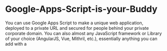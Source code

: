 # Google-Apps-Script-is-your-Buddy
You can use Google Apps Script to make a unique web application, deployed to a private URL and secured for people behind your private corporate domain. You can also almost any JavaScript framework or Library of your choice (AngularJS, Vue, Mithril, etc.), essentially anything you can add with a <script> tag is something you can use. You can also integrate it with the database of your choice, Firebase, CouchDB, etc. (these are the ones I use). You get a basic version control system and a Web-IDE to edit your code in, although it could use some serious updating.
It is even now possible to integrate git into your workflow and edit files locally if you like.

## What?
Yes, it's true and many people don't even realize it. When you search for Google Apps Script, you mostly get some documentation about how to integrate it with other Google products like Docs, Sheets, etc. Even though this is nice, it is not the main purpose I use it for. I have made apps that I use at work with a small team, to take advantage of web technologies and manage my data better than ever. You don't even have to be a professional programmer by-day to make something useful (I'm not, just a regular guy that likes making things).

The company I work for uses G Suite (formerly Google Apps for Work and Google Apps for Your Domain), and this adds an additional neat feature for deploying a Web App behind the corporate domain, where only users on your domain can access it. This doesn't mean you *have* to be using G Suite. Anyone with a Google Account can have a Google App Script and make web apps. It is simply that if you are part of G Suite, you can deploy strictly to users on your domain, a nice security feature.

## How 
If you're using Google Apps Script to make a web app, you should really be trying to make a Single Page App or SPA. This way, you do not need to reload the page each time you want to navigate. You will use a library or framework that has routing capability to accomplish this. I have mostly been using AngularJS 1.5+ with the Component Model for my work combined with Angular UI-Router. This will outline the most basic Angular application without routing, and I will add a more complicated example later.

### Start with a "*.gs*" file
To make a web app with Google Apps Script, you need to have a *google script* file or .gs file. It will default to *Code.gs* when you first create an Apps Script file. This is where it all starts and you must have some specific functions in here, as they are specific to the Google Apps Script way of producing a web app.
```javascript
function doGet() {
  var t = HtmlService.createTemplateFromFile('index');
  return t.evaluate()
    .setSandboxMode(HtmlService.SandboxMode.IFRAME)
    .setTitle('Single Page Web App');
}
 
function include(filename) {
  return HtmlService.createHtmlOutputFromFile(filename)
      .getContent();
}  
```
The *doGet* function must be present for this to work.
The *include* function is a helper to create .html files that your application will use.

### Next create the *index.html* file
The index file is identical to any other website you may have made, only it does not need to be named *index*, it can be anything. Following convention, I like to use index. Your index file will look like this:
```html
<!DOCTYPE html>
<html ng-app="App">
  
  <head>
    <base target="_top">
  </head>
  
  <body ng-controller="MainController">
    <div class="container">
      {{ helloWorld }}
    </div>
  </body>
  
  <?!= include('js_app'); ?>
  
</html>
```

### Next add your JavaScript
Now the first thing to realize is, to add JavaScript to your Google Apps Script web app will require you to add another *.html* file and put your code within `<script>` tags. This might seem goofy, and I agree, but everything in Apps Script is an *.html* file and you have to work around that fact.
So create a new file by going to the command bar: *File > New > Html file*
Give it a name, and I will give you a hint to a good structure to follow. I like to call it something like *js_app.html*, because later on, when you have a multitude of files, you may want them to be organized by type. The dated Web IDE will allow you to organize the files either by the order they were created, or alphabetically. I prefer this naming convention, then organized alphabetically so I can keep all my *component* files in a logical order.

A minimal AngularJS/Bootstrap 4 application will have these contents in the *js_app.html* file:
```javascript
<script src="https://ajax.googleapis.com/ajax/libs/angularjs/1.5.8/angular.js"></script>

<link rel="stylesheet" href="https://maxcdn.bootstrapcdn.com/bootstrap/4.0.0/css/bootstrap.min.css" integrity="sha384-Gn5384xqQ1aoWXA+058RXPxPg6fy4IWvTNh0E263XmFcJlSAwiGgFAW/dAiS6JXm" crossorigin="anonymous">
<script src="https://code.jquery.com/jquery-3.2.1.slim.min.js" integrity="sha384-KJ3o2DKtIkvYIK3UENzmM7KCkRr/rE9/Qpg6aAZGJwFDMVNA/GpGFF93hXpG5KkN" crossorigin="anonymous"></script>
<script src="https://cdnjs.cloudflare.com/ajax/libs/popper.js/1.12.9/umd/popper.min.js" integrity="sha384-ApNbgh9B+Y1QKtv3Rn7W3mgPxhU9K/ScQsAP7hUibX39j7fakFPskvXusvfa0b4Q" crossorigin="anonymous"></script>
<script src="https://maxcdn.bootstrapcdn.com/bootstrap/4.0.0/js/bootstrap.min.js" integrity="sha384-JZR6Spejh4U02d8jOt6vLEHfe/JQGiRRSQQxSfFWpi1MquVdAyjUar5+76PVCmYl" crossorigin="anonymous"></script>

<script>
//////  Module Definition//////
(function () {
  'use strict';
  angular
    .module('App', [])
})();

(function () {
  'use strict';
  angular
    .module('App')
    .controller('MainController', MainController)
    
    MainController.$inject = ['$scope']
    
    function MainController($scope) {
      $scope.helloWorld = 'Hello World'
    } 
})();
</script>
```
### Finally, Publish the Web App
The next step is to *Publish* the web app and it is really simple. From the command bar select *Publish > Deploy as web app*.
You will be presented with a modal dialog that has a few options:
